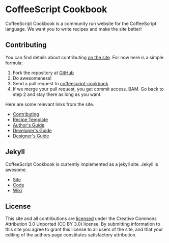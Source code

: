 CoffeeScript Cookbook
=============

CoffeeScript Cookbook is a community run website for the CoffeeScript language.
We want you to write recipes and make the site better!

Contributing
-----------

You can find details about contributing [on the site](http://coffeescriptcookbook.com/contributing). For now here is a simple formula:

1. Fork the repository at [GitHub](http://github.com/coffeescript-cookbook/coffeescript-cookbook.github.com)
2. Do awesomeness!
3. Send a pull request to [coffeescript-cookbook](http://github.com/coffeescript-cookbook/coffeescript-cookbook.github.com)
4. If we merge your pull request, you get commit access. BAM. Go back to step 2 and stay there as long as you want.

Here are some relevant links from the site.

* [Contributing](http://coffeescriptcookbook.com/contributing)
* [Recipe Template](http://coffeescriptcookbook.com/recipe-template)
* [Author's Guide](http://coffeescriptcookbook.com/authors-guide)
* [Developer's Guide](http://coffeescriptcookbook.com/developers-guide)
* [Designer's Guide](http://coffeescriptcookbook.com/designers-guide)

Jekyll
------

CoffeeScript Cookbook is currently implemented as a jekyll site. Jekyll is awesome.

* [Site](http://jekyllrb.com/)
* [Code](https://github.com/mojombo/jekyll)
* [Wiki](https://github.com/mojombo/jekyll/wiki)

License
-------

This site and all contributions are [licensed](http://coffeescriptcookbook.com/LICENSE-CC-BY) under the Creative Commons Attribution 3.0 Unported (CC BY 3.0) license. By submitting information to this site you agree to grant this license to all users of the site, and that your editing of the authors page constitutes satisfactory attribution.